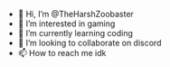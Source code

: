 - 👋 Hi, I’m @TheHarshZoobaster
- 👀 I’m interested in gaming
- 🌱 I’m currently learning coding
- 💞️ I’m looking to collaborate on discord
- 📫 How to reach me idk

<!---
TheHarshZoobaster/TheHarshZoobaster is a ✨ special ✨ repository because its `README.md` (this file) appears on your GitHub profile.
You can click the Preview link to take a look at your changes.
--->
